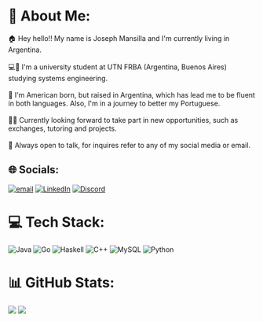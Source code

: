 
# 💫 About Me:
🏠 Hey hello!! My name is Joseph Mansilla and I'm currently living in Argentina.<br><br>💻👾 I'm a university student at UTN FRBA (Argentina, Buenos Aires) studying systems engineering.<br><br>🛂 I'm American born, but raised in Argentina, which has lead me to be fluent in both languages. Also, I'm in a journey to better my Portuguese. <br><br>👥💭 Currently looking forward to take part in new opportunities, such as exchanges, tutoring and projects.<br><br>🤝 Always open to talk, for inquires refer to any of my social media or email.<br>

## 🌐 Socials:
[![email](https://img.shields.io/badge/Email-D14836?logo=gmail&logoColor=white)](mailto:jomansilla@frba.utn.edu.ar) [![LinkedIn](https://img.shields.io/badge/LinkedIn-%230077B5.svg?logo=linkedin&logoColor=white)](https://linkedin.com/in/josephthomansilla/) [![Discord](https://img.shields.io/badge/Discord-%237289DA.svg?logo=discord&logoColor=white)](https://discord.com/users/873689768309977239)
# 💻 Tech Stack:
![Java](https://img.shields.io/badge/java-%23ED8B00.svg?style=plastic&logo=openjdk&logoColor=white) ![Go](https://img.shields.io/badge/go-%2300ADD8.svg?style=plastic&logo=go&logoColor=white) ![Haskell](https://img.shields.io/badge/Haskell-5e5086?style=plastic&logo=haskell&logoColor=white) ![C++](https://img.shields.io/badge/c++-%2300599C.svg?style=plastic&logo=c%2B%2B&logoColor=white) ![MySQL](https://img.shields.io/badge/mysql-4479A1.svg?style=plastic&logo=mysql&logoColor=white) ![Python](https://img.shields.io/badge/python-3670A0?style=plastic&logo=python&logoColor=ffdd54)
# 📊 GitHub Stats:
![](https://github-readme-stats.vercel.app/api/top-langs/?username=josephmansilla&theme=monokai&hide_border=false&include_all_commits=false&count_private=true&layout=compact)
![](https://nirzak-streak-stats.vercel.app/?user=josephmansilla&theme=monokai&hide_border=false)<br/>

<!-- Proudly created with GPRM ( https://gprm.itsvg.in ) -->
<!--
**josephmansilla/josephmansilla** is a ✨ _special_ ✨ repository because its `README.md` (this file) appears on your GitHub profile.

STATS PARA PERFIL PUBLICO ![](https://github-readme-stats.vercel.app/api?username=josephmansilla&theme=monokai&hide_border=false&include_all_commits=false&count_private=true)<br/>


[![Bluesky](https://img.shields.io/badge/bluesky-0285FF?style=for-the-badge&logo=bluesky&logoColor=%23FFFFFF)](https://bsky.app/profile/josephmansilla.bsky.social)
-->

